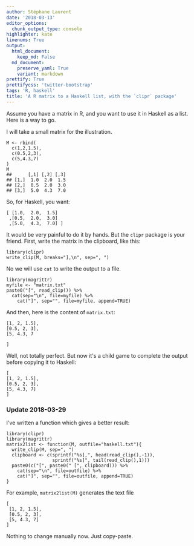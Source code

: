 ```yaml
---
author: Stéphane Laurent
date: '2018-03-13'
editor_options:
  chunk_output_type: console
highlighter: kate
linenums: True
output:
  html_document:
    keep_md: False
  md_document:
    preserve_yaml: True
    variant: markdown
prettify: True
prettifycss: 'twitter-bootstrap'
tags: 'R, haskell'
title: 'A R matrix to a Haskell list, with the `clipr` package'
---
```


Assume you have a matrix in R, and you want to use it in Haskell as a
list. Here is a way to go.

I will take a small matrix for the illustration.

``` {.r}
M <- rbind(
  c(1,2,1.5),
  c(0.5,2,3),
  c(5,4.3,7)
)
M
##      [,1] [,2] [,3]
## [1,]  1.0  2.0  1.5
## [2,]  0.5  2.0  3.0
## [3,]  5.0  4.3  7.0
```

So, for Haskell, you want:

``` {.haskell}
[ [1.0,  2.0,  1.5]
 ,[0.5,  2.0,  3.0]
 ,[5.0,  4.3,  7.0] ]
```

It would be very painful to do it by hands. But the `clipr` package is
your friend. First, write the matrix in the clipboard, like this:

``` {.r}
library(clipr)
write_clip(M, breaks="],\n", sep=", ")
```

No we will use `cat` to write the output to a file.

``` {.r}
library(magrittr)
myfile <- "matrix.txt"
paste0("[", read_clip()) %>% 
  cat(sep="\n", file=myfile) %>% 
    cat("]", sep="", file=myfile, append=TRUE)
```

And then, here is the content of `matrix.txt`:

``` {.txt}
[1, 2, 1.5],
[0.5, 2, 3],
[5, 4.3, 7

]
```

Well, not totally perfect. But now it's a child game to complete the
output before copying it to Haskell:

``` {.txt}
[
[1, 2, 1.5],
[0.5, 2, 3],
[5, 4.3, 7]
]
```

### Update 2018-03-29

I've written a function which gives a better result:

``` {.r}
library(clipr)
library(magrittr)
matrix2list <- function(M, outfile="haskell.txt"){
  write_clip(M, sep=", ") 
  clipboard <- c(sprintf("%s],", head(read_clip(),-1)), 
                 sprintf("%s]", tail(read_clip(),1)))
  paste0(c("[", paste0(" [", clipboard))) %>% 
    cat(sep="\n", file=outfile) %>% 
    cat("]", sep="", file=outfile, append=TRUE)
}
```

For example, `matrix2list(M)` generates the text file

``` {.txt}
[
 [1, 2, 1.5],
 [0.5, 2, 3],
 [5, 4.3, 7]
]
```

Nothing to change manually now. Just copy-paste.

